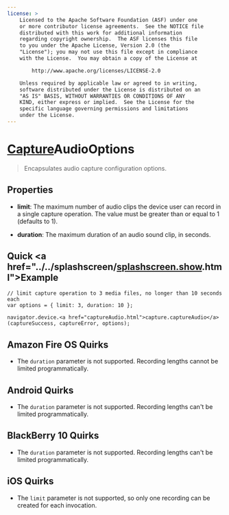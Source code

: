 ```yaml
---
license: >
    Licensed to the Apache Software Foundation (ASF) under one
    or more contributor license agreements.  See the NOTICE file
    distributed with this work for additional information
    regarding copyright ownership.  The ASF licenses this file
    to you under the Apache License, Version 2.0 (the
    "License"); you may not use this file except in compliance
    with the License.  You may obtain a copy of the License at

        http://www.apache.org/licenses/LICENSE-2.0

    Unless required by applicable law or agreed to in writing,
    software distributed under the License is distributed on an
    "AS IS" BASIS, WITHOUT WARRANTIES OR CONDITIONS OF ANY
    KIND, either express or implied.  See the License for the
    specific language governing permissions and limitations
    under the License.
---
```


# <a href="capture.html">Capture</a>AudioOptions

> Encapsulates audio capture configuration options.

## Properties

- __limit__: The maximum number of audio clips the device user can record in a single capture operation.  The value must be greater than or equal to 1 (defaults to 1).

- __duration__: The maximum duration of an audio sound clip, in seconds.

## Quick <a href="../../splashscreen/<a href="../../splashscreen/splashscreen.show.html">splashscreen.show</a>.html">Example</a>

    // limit capture operation to 3 media files, no longer than 10 seconds each
    var options = { limit: 3, duration: 10 };

    navigator.device.<a href="captureAudio.html">capture.captureAudio</a>(captureSuccess, captureError, options);

## Amazon Fire OS Quirks

- The `duration` parameter is not supported.  Recording lengths cannot be limited programmatically.

## Android Quirks

- The `duration` parameter is not supported.  Recording lengths can't be limited programmatically.

## BlackBerry 10 Quirks

- The `duration` parameter is not supported.  Recording lengths can't be limited programmatically.

## iOS Quirks

- The `limit` parameter is not supported, so only one recording can be created for each invocation.
